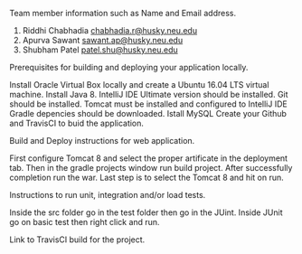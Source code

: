 Team member information such as Name and Email address.

1) Riddhi Chabhadia     chabhadia.r@husky.neu.edu
2) Apurva Sawant         sawant.ap@husky.neu.edu
3) Shubham Patel          patel.shu@husky.neu.edu

Prerequisites for building and deploying your application locally.

Install Oracle Virtual Box locally and create a Ubuntu 16.04 LTS virtual machine.
Install Java 8.
IntelliJ IDE Ultimate version should be installed.
Git should be installed.
Tomcat must be installed and configured to IntelliJ IDE
Gradle depencies should be downloaded.
Istall MySQL
Create your Github and TravisCI to buid the application.

Build and Deploy instructions for web application.

First configure Tomcat 8 and select the proper artificate in the deployment tab.
Then in the gradle projects window run build project. After successfully completion run the war.
Last step is to select the Tomcat 8 and hit on run.

Instructions to run unit, integration and/or load tests.

Inside the src folder go in the test folder then go in the JUint. Inside JUnit go on basic test then right click and run.

Link to TravisCI build for the project.
